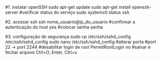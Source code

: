 #1. instalar openSSH
sudo apt-get update
sudo apt-get install openssh-server
#verificar status do serviço
sudo systemctl status ssh

#2. acessar ssh
ssh nome_usuario@ip_do_usuario
#confirmar a autenticação do host
yes
#colocar senha
senha

#3. configuração de segurança
sudo cp /etc/ssh/sshd_config /etc/ssh/sshd_config
sudo nano /etc/ssh/sshd_config
#alterar porta
#port 22 -> port 2244
#desabilitar login de root
PermitRootLogin no
#salvar e fechar arquivo
Ctrl+O, Enter, Ctrl+x
